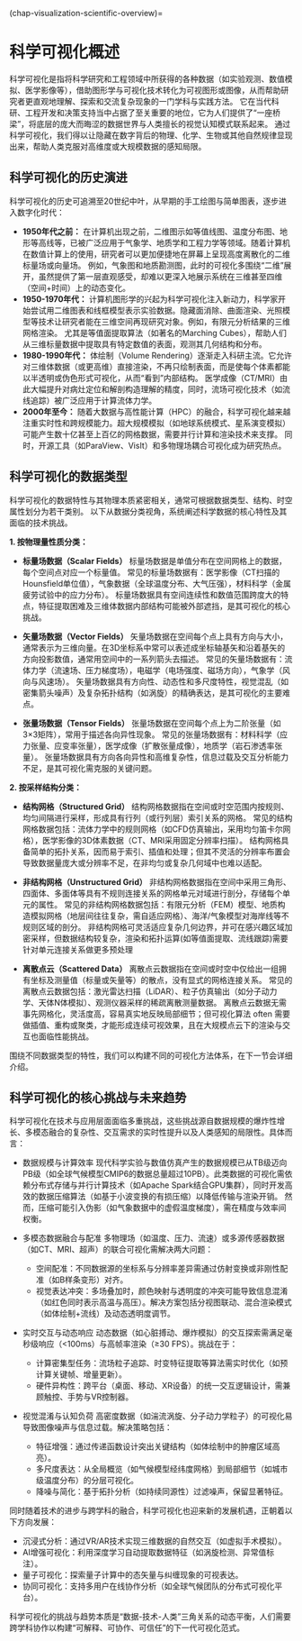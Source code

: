 (chap-visualization-scientific-overview)=
# 科学可视化概述

科学可视化是指将科学研究和工程领域中所获得的各种数据（如实验观测、数值模拟、医学影像等），借助图形学与可视化技术转化为可视图形或图像，从而帮助研究者更直观地理解、探索和交流复杂现象的一门学科与实践方法。
它在当代科研、工程开发和决策支持当中占据了至关重要的地位，它为人们提供了“一座桥梁”，将底层的庞大而晦涩的数据世界与人类擅长的视觉认知模式联系起来。
通过科学可视化，我们得以让隐藏在数字背后的物理、化学、生物或其他自然规律显现出来，帮助人类克服对高维度或大规模数据的感知局限。

## 科学可视化的历史演进
科学可视化的历史可追溯至20世纪中叶，从早期的手工绘图与简单图表，逐步进入数字化时代： 
- **1950年代之前：**
在计算机出现之前，二维图示如等值线图、温度分布图、地形等高线等，已被广泛应用于气象学、地质学和工程力学等领域。随着计算机在数值计算上的使用，研究者可以更加便捷地在屏幕上呈现高度离散化的二维标量场或向量场。
例如，气象图和地质勘测图，此时的可视化多围绕“二维”展开，虽然提供了第一层直观感受，却难以更深入地展示系统在三维甚至四维（空间+时间）上的动态变化。
- **1950-1970年代：**
计算机图形学的兴起为科学可视化注入新动力，科学家开始尝试用二维图表和线框模型表示实验数据。隐藏面消除、曲面渲染、光照模型等技术让研究者能在三维空间再现研究对象。例如，有限元分析结果的三维网格渲染。
尤其是等值面提取算法（如著名的Marching Cubes），帮助人们从三维标量数据中提取具有特定数值的表面，观测其几何结构和分布。 
- **1980-1990年代：**
体绘制（Volume Rendering）逐渐走入科研主流。它允许对三维体数据（或更高维）直接渲染，不再只绘制表面，而是使每个体素都能以半透明或伪色形式可视化，从而“看到”内部结构。
医学成像（CT/MRI）由此大幅提升对病灶定位和解剖构造理解的精度，同时，流场可视化技术（如流线追踪）被广泛应用于计算流体力学。
- **2000年至今：**
随着大数据与高性能计算（HPC）的融合，科学可视化越来越注重实时性和跨规模能力。超大规模模拟（如地球系统模式、星系演变模拟）可能产生数十亿甚至上百亿的网格数据，需要并行计算和渲染技术来支撑。
同时，开源工具（如ParaView、VisIt）和多物理场耦合可视化成为研究热点。


## 科学可视化的数据类型

科学可视化的数据特性与其物理本质紧密相关，通常可根据数据类型、结构、时空属性划分为若干类别。
以下从数据分类视角，系统阐述科学数据的核心特性及其面临的技术挑战。

**1. 按物理量性质分类：**

- **标量场数据（Scalar Fields）**
标量场数据是单值分布在空间网格上的数据，每个空间点对应一个标量值。
常见的标量场数据有：医学影像（CT扫描的Hounsfield单位值），气象数据（全球温度分布、大气压强），材料科学（金属疲劳试验中的应力分布）。
标量场数据具有空间连续性和数值范围跨度大的特点，特征提取困难及三维体数据内部结构可能被外部遮挡，是其可视化的核心挑战。

- **矢量场数据（Vector Fields）**
矢量场数据在空间每个点上具有方向与大小，通常表示为三维向量。在3D坐标系中常可以表述成坐标轴基矢和沿着基矢的方向投影数值，通常用空间中的一系列箭头去描述。
常见的矢量场数据有：流体力学（流速场、压力梯度场），电磁学（电场强度、磁场方向），气象学（风向与风速场）。
矢量场数据具有方向性、动态性和多尺度特性，视觉混乱（如密集箭头噪声）及复杂拓扑结构（如涡旋）的精确表达，是其可视化的主要难点。

- **张量场数据（Tensor Fields）**
张量场数据在空间每个点上为二阶张量（如3×3矩阵），常用于描述各向异性现象。
常见的张量场数据有：材料科学（应力张量、应变率张量），医学成像（扩散张量成像），地质学（岩石渗透率张量）。
张量场数据具有方向各向异性和高维复杂性，信息过载及交互分析能力不足，是其可视化需克服的关键问题。

**2. 按采样结构分类：**

- **结构网格（Structured Grid）**
结构网格数据指在空间或时空范围内按规则、均匀间隔进行采样，形成具有行列（或行列层）索引关系的网格。
常见的结构网格数据包括：流体力学中的规则网格（如CFD仿真输出，采用均匀笛卡尔网格），医学影像的3D体素数据（CT、MRI采用固定分辨率扫描）。
结构网格具备简单的拓扑关系，因而易于索引、插值和处理；但其不灵活的分辨率布置会导致数据量庞大或分辨率不足，在非均匀或复杂几何域中也难以适配。

- **非结构网格（Unstructured Grid）**
非结构网格数据指在空间中采用三角形、四面体、多面体等具有不规则连接关系的网格单元对域进行剖分，存储每个单元的属性。
常见的非结构网格数据包括：有限元分析（FEM）模型、地质构造模拟网格（地层间往往复杂，需自适应网格）、海洋/气象模型对海岸线等不规则区域的剖分。
非结构网格可灵活适应复杂几何边界，并可在感兴趣区域加密采样，但数据结构较复杂，渲染和拓扑运算(如等值面提取、流线跟踪)需要针对单元连接关系做更多预处理

- **离散点云（Scattered Data）**
离散点云数据指在空间或时空中仅给出一组拥有坐标及测量值（标量或矢量等）的散点，没有显式的网格连接关系。
常见的离散点云数据包括：激光雷达扫描（LiDAR）、粒子仿真输出（如分子动力学、天体N体模拟）、观测仪器采样的稀疏离散测量数据。
离散点云数据无需事先网格化，灵活度高，容易真实地反映局部细节；但可视化算法 often 需要做插值、重构或聚类，才能形成连续可视效果，且在大规模点云下的渲染与交互也面临性能挑战。

围绕不同数据类型的特性，我们可以构建不同的可视化方法体系，在下一节会详细介绍。



## 科学可视化的核心挑战与未来趋势
科学可视化在技术与应用层面面临多重挑战，这些挑战源自数据规模的爆炸性增长、多模态融合的复杂性、交互需求的实时性提升以及人类感知的局限性。具体而言：

- 数据规模与计算效率
现代科学实验与数值仿真产生的数据规模已从TB级迈向PB级（如全球气候模型CMIP6的数据总量超过10PB）。此类数据的可视化需依赖分布式存储与并行计算技术（如Apache Spark结合GPU集群），同时开发高效的数据压缩算法（如基于小波变换的有损压缩）以降低传输与渲染开销。
然而，压缩可能引入伪影（如气象数据中的虚假温度梯度），需在精度与效率间权衡。

- 多模态数据融合与配准
多物理场（如温度、压力、流速）或多源传感器数据（如CT、MRI、超声）的联合可视化需解决两大问题：
  - 空间配准：不同数据源的坐标系与分辨率差异需通过仿射变换或非刚性配准（如B样条变形）对齐。
  - 视觉表达冲突：多场叠加时，颜色映射与透明度的冲突可能导致信息混淆（如红色同时表示高温与高压）。解决方案包括分视图联动、混合渲染模式（如体绘制+流线）及动态透明度调节。

- 实时交互与动态响应
动态数据（如心脏搏动、爆炸模拟）的交互探索需满足毫秒级响应（<100ms）与高帧率渲染（≥30 FPS）。挑战在于：
  - 计算密集型任务：流场粒子追踪、时变特征提取等算法需实时优化（如预计算关键帧、增量更新）。
  - 硬件异构性：跨平台（桌面、移动、XR设备）的统一交互逻辑设计，需兼顾触控、手势与VR控制器。

- 视觉混淆与认知负荷
高密度数据（如湍流涡旋、分子动力学粒子）的可视化易导致图像噪声与信息过载。解决策略包括：
  - 特征增强：通过传递函数设计突出关键结构（如体绘制中的肿瘤区域高亮）。
  - 多尺度表达：从全局概览（如气候模型经纬度网格）到局部细节（如城市级温度分布）的分层可视化。
  - 降噪与简化：基于拓扑分析（如持续同源性）过滤噪声，保留显著特征。

同时随着技术的进步与跨学科的融合，科学可视化也迎来新的发展机遇，正朝着以下方向发展：

- 沉浸式分析：通过VR/AR技术实现三维数据的自然交互（如虚拟手术模拟）。
- AI增强可视化：利用深度学习自动提取数据特征（如涡旋检测、异常值标注）。
- 量子可视化：探索量子计算中的态矢量与纠缠现象的可视表达。
- 协同可视化：支持多用户在线协作分析（如全球气候团队的分布式可视化平台）。

科学可视化的挑战与趋势本质是“数据-技术-人类”三角关系的动态平衡，人们需要跨学科协作以构建“可解释、可协作、可信任”的下一代可视化范式。